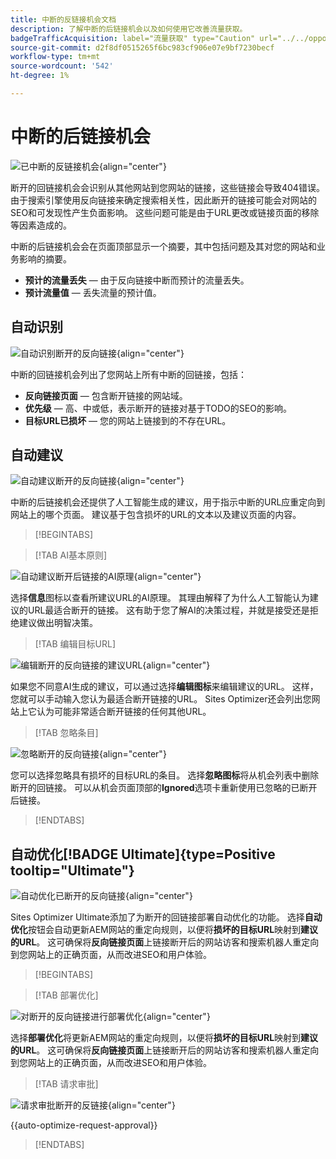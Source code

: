 ```yaml
---
title: 中断的反链接机会文档
description: 了解中断的后链接机会以及如何使用它改善流量获取。
badgeTrafficAcquisition: label="流量获取" type="Caution" url="../../opportunity-types/traffic-acquisition.md" tooltip="流量获取"
source-git-commit: d2f8df0515265f6bc983cf906e07e9bf7230becf
workflow-type: tm+mt
source-wordcount: '542'
ht-degree: 1%

---
```



# 中断的后链接机会

![已中断的反链接机会](./assets/broken-backlinks/hero.png){align="center"}

断开的回链接机会会识别从其他网站到您网站的链接，这些链接会导致404错误。 由于搜索引擎使用反向链接来确定搜索相关性，因此断开的链接可能会对网站的SEO和可发现性产生负面影响。 这些问题可能是由于URL更改或链接页面的移除等因素造成的。

中断的后链接机会会在页面顶部显示一个摘要，其中包括问题及其对您的网站和业务影响的摘要。

* **预计的流量丢失** — 由于反向链接中断而预计的流量丢失。
* **预计流量值** — 丢失流量的预计值。

## 自动识别

![自动识别断开的反向链接](./assets/broken-backlinks/auto-identify.png){align="center"}

中断的回链接机会列出了您网站上所有中断的回链接，包括：

* **反向链接页面** — 包含断开链接的网站域。
* **优先级** — 高、中或低，表示断开的链接对基于TODO的SEO的影响。
* **目标URL已损坏** — 您的网站上链接到的不存在URL。

## 自动建议

![自动建议断开的反向链接](./assets/broken-backlinks/auto-suggest.png){align="center"}

中断的后链接机会还提供了人工智能生成的建议，用于指示中断的URL应重定向到网站上的哪个页面。 建议基于包含损坏的URL的文本以及建议页面的内容。


>[!BEGINTABS]

>[!TAB AI基本原则]

![自动建议断开后链接的AI原理](./assets/broken-backlinks/auto-suggest-ai-rationale.png){align="center"}

选择&#x200B;**信息**&#x200B;图标以查看所建议URL的AI原理。 其理由解释了为什么人工智能认为建议的URL最适合断开的链接。 这有助于您了解AI的决策过程，并就是接受还是拒绝建议做出明智决策。

>[!TAB 编辑目标URL]

![编辑断开的反向链接的建议URL](./assets/broken-backlinks/edit-target-url.png){align="center"}

如果您不同意AI生成的建议，可以通过选择&#x200B;**编辑图标**&#x200B;来编辑建议的URL。 这样，您就可以手动输入您认为最适合断开链接的URL。 Sites Optimizer还会列出您网站上它认为可能非常适合断开链接的任何其他URL。

>[!TAB 忽略条目]

![忽略断开的反向链接](./assets/broken-backlinks/ignore.png){align="center"}

您可以选择忽略具有损坏的目标URL的条目。 选择&#x200B;**忽略图标**&#x200B;将从机会列表中删除断开的回链接。 可以从机会页面顶部的&#x200B;**Ignored**&#x200B;选项卡重新使用已忽略的已断开后链接。

>[!ENDTABS]


## 自动优化[!BADGE Ultimate]{type=Positive tooltip="Ultimate"}


![自动优化已断开的反向链接](./assets/broken-backlinks/auto-optimize.png){align="center"}

Sites Optimizer Ultimate添加了为断开的回链接部署自动优化的功能。 选择&#x200B;**自动优化**&#x200B;按钮会自动更新AEM网站的重定向规则，以便将&#x200B;**损坏的目标URL**&#x200B;映射到&#x200B;**建议的URL**。 这可确保将&#x200B;**反向链接页面**&#x200B;上链接断开后的网站访客和搜索机器人重定向到您网站上的正确页面，从而改进SEO和用户体验。

>[!BEGINTABS]

>[!TAB 部署优化]

![对断开的反向链接进行部署优化](./assets/broken-backlinks/deploy-optimization.png){align="center"}

选择&#x200B;**部署优化**&#x200B;将更新AEM网站的重定向规则，以便将&#x200B;**损坏的目标URL**&#x200B;映射到&#x200B;**建议的URL**。 这可确保将&#x200B;**反向链接页面**&#x200B;上链接断开后的网站访客和搜索机器人重定向到您网站上的正确页面，从而改进SEO和用户体验。

>[!TAB 请求审批]

![请求审批断开的反链接](./assets/broken-backlinks/request-approval.png){align="center"}

{{auto-optimize-request-approval}}

>[!ENDTABS]
